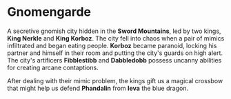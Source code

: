 # Gnomengarde

A secretive gnomish city hidden in the **Sword Mountains**, led by two kings, **King Nerkle** and **King Korboz**. The city fell into chaos when a pair of mimics infiltrated and began eating people. **Korboz** became paranoid, locking his partner and himself in their room and putting the city's guards on high alert. The city's artificers **Fibblestibb** and **Dabbledobb** possess uncanny abilities for creating arcane contaptions.

After dealing with their mimic problem, the kings gift us a magical crossbow that might help us defend **Phandalin** from **Ieva** the blue dragon.

